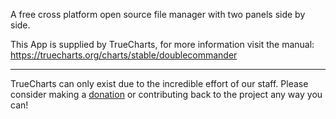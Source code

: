 A free cross platform open source file manager with two panels side by side.

This App is supplied by TrueCharts, for more information visit the manual: https://truecharts.org/charts/stable/doublecommander

---

TrueCharts can only exist due to the incredible effort of our staff.
Please consider making a [donation](https://truecharts.org/docs/about/sponsor) or contributing back to the project any way you can!
